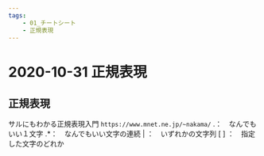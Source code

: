 ```yaml
---
tags:
    - 01_チートシート
    - 正規表現
---
```


# 2020-10-31 正規表現

## 正規表現

サルにもわかる正規表現入門 `https://www.mnet.ne.jp/~nakama/`
.：　なんでもいい１文字
.\*：　なんでもいい文字の連続
| ：　いずれかの文字列
[ ] ：　指定した文字のどれか
